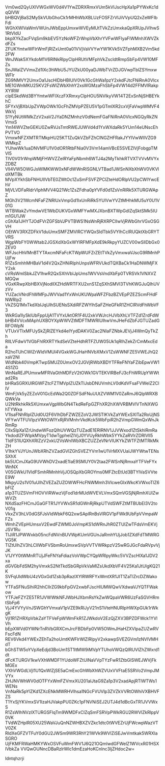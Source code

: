 Vm0wd2QyUXlVWGxWV0d4V1YwZDRXRmxVUm5kVlJscHpXa1pPYWxKc1dqQlVW
bHBQVjBaS2MySkVUbGhoCk1rMHhWbXBLUzFOSFZrVlJiVVpUQ2xZeWFIbFdi
WGhXWlVaWmVWUnJWbEppUmxwWVEyMUtTVkZzUmxkaQpXRUpJVlhwS1RtVldU
bkpXYkZacFVqSm9kbEV5YzNoWFZrWnpVbXhrYVFwWFIyaFlWMnhXWVZkdFZs
ZFUKYmtwWFlrWmFjRlZxUmt0a01VVjVaVVYwYW1KVk5VZFphMXB2Vm5kd2FW
WnJWak5XYkdoM1V6RlNkRlpyClpHRUtVMFphVkZscldtRmpSbFp4VW10MFZs
SnJWalZVVmxZd1lXc3hWbU5JYUZkU00yaDJWbTVrZDJGVwpTblZSYmxwWFlr
ZG9NMVY2UmxOa1JscHlDbHBIUlV0Vk1GcGhWa1pzY2xkdFJtcFNiRnA0Vlcx
ME1GWnMKU25KV2FsWlZWbXhhY2xsWGMzaFhSbFp4VW14d2FFMVlRakpXYlRW
clpESkdWd3BYYmtwWFlXczFXRmxyClpHOU5NVlkyVW14T2ExSnNjSHBEYkhC
SFYxVjBXbUpZVWpOWk1GcFhZMVpPZEU5V1pGTmlXR2cxVjFaVwpWMVF4WkVj
S1YyNUtWMkZzV2xaV2JYaDNZMnhzV0dNemFGaFNiRnA0VlcxNGQyRkZNVmxS
Ym14WVZteGEKU0ZwRVJsTmtRWEJUWVd4d1YxWXdaRk5YUm14eUNscEhPVTVO
VmxwNFZXMTRTMkpHU25KT1ZuQkVZbFZhClNGZHFRakJYYlVwWllVZG9WMkpZ
YUhwWk1uaDNVMFU1V0dOR1RtbFNia0V3Vm14amVBcE5SVEZIVjFobgpTMVl5
TlV0V01rWnpWMjFHWVZZelRYaFpNbmh6WTJ4a2MyTkhkRTVXTVVvMVYxZDBZ
Vll4VW5OWGJsWlMKWW0xNFdWWnRlSGNLVTBad1JWSnNXbXhWV0VKVldXMTBk
MVpXYkhSbFNHUllVbTE0ZWtOc1ZuSmFSVFZPClZteHdORlpVU2pCWlYwcEhV
MjVLVDFaRldrVlphMVV4Q21Wc1ZsZFdha0pYVFd0d1ZsVnRlRk5XTURGWApZ
MGh3V21WcmNFaFZNRlUxVmpGd1IxUnRiRk5YUlVwYVZtMHhkMU5uY0U1V01G
WTBWakZvYmdwVE1WbDUKVGxWMFYwMXJXbnBXTWpGdlZqSktSMk5IUm1GU1JW
cGhXa1JHYTJOdFVrZGFSbVJPVTBWS1NsWnRjRXRPClIwVjRWbGhrVGxOSGVH
OEtWV3RXZDFkV1duUmxSMFZMVlRCYWQxSldTbk5VYlhCclRUQktXbGRYTVRS
WgpWbFY0WWtab2JGSXdXbGxWYlRFMFpXdE9kRkpyYUZCV00wSllDbGx0ZEV0
WFJscHhVMnBTYTAxcmNFaFcKTWpWUFZrZEtTVkZyVmxwaVJscG9RMnhPUjFw
R1ZsSmhhMHBaV1d4V2QxZHNiRlphUnpsWFRVUkdTQXBaCk1HaDNWMjFXY2xk
cVRsWmlSbkJZV1hwR2QxSXhVblJpUms1WVVsVndXbFp0TVRSVk1VNXVZMGQw
VGxKRwpXbHBXVjNodllXZHdWRTFXU2xnS1ZqSXhSMVl3TVhKWGJuQlhUVzVv
YUZacVNrdFhWMFpJWVVad1YxWnUKUWpaWFZFbzBZVEpPZEZScmFHdFNWRlp2
VkZSQ1MxTkdXblJqUlhSUENsSXdiRFZWYlhSaFZHeGFkR1ZHClRVdFhWbVF3
WkRGa1IySklUbFppUjA1TVYxUktOR1F4U2xkVWJrcHJVbXhLVTFZd1ZrdFdW
bHB4VVcxMAphUXBOYXpWWVZtMDFTMWRIUlhwVmJHeFdZbFJGTUZadGRFOWpN
VTUxVTIxMFUySkZjRlZEYkd4elYydDAKV0Zac2NIaFZNbkJEVjJ4WmQyTkZh
RllLVFdwV1VGbFhlRXRTYkdSeVZteHdhRTFZUW05Uk1qRlhZekZrCmMxcEda
R2hoTUhCWlZrWldVMUl4VGxkWGJHaHNVbXMxV1ZsWWNFZE5VWEJhQ2xaV2NI
WldNbk40VmpKTwpSMUZ0UmxOV2JGVjRWbXBDYTFReFNYaFZibEpwVW14S1ZG
WnNaREJPUmxwMFRVaGthMDFzV2tOWk1GVTEKVlRBeFJ3cFhWRUpYWWtad2Rs
bHRaSGRXUlRGWFZtcFZTMVpIZUZkTlJsbDNUVmhLV0dKdVFsaFVWelZ2CllV
WmFjVk5yZEZoV01GcEdWa2Q0ZDFSdFNuUUtZVWM1V0ZaRmJ6QlpWRXBQWkVa
U2NtRkhkRk5XUmxwVgpWbGN4TkdReFpGZFhXR2hXWVRBMVlVTnNXWGhTYWxa
V1lsaFNhRlpIZUd0U2F6VlhDbFZWZEZoV2JWSTIKVkZaYWExSXlTa2RoUjNS
VFYwVTFUVlpzVWtOWlYxRjRVMnhrVkdKck5WbFpiR2h2VmpGWmQxWnJkRmRp
ClIxSlpXa1ZrUndwWFozQlhUVWQzTUZadE1ERlRNV1JJVWxod1ZtSkhlRmRa
YkdodlZFWlpkMVpyT1dwTgphelZIVjJ0YVUyRkhWbk5YYkZaRVlrZDRlVll5
TldFS1lUQXhXRlZzV2xkU2VsWnlWbXBCZUZZeVNrVlUKYkZWTFZtMTRkMkZH
V1hkYVJYUnJWbXRhZVZadGVIZGhSVEZYVm1wU1VrMXVUalJWYWtwTENsSXhX
bk5UCmJXaG9UVWhDV2xadE1IaE9SMUY0V2taa2FWSnNjRmxaYTFVeFYxWnNX
V05GWkU1VldFSmhRMnhhVjJOSQpXbGROYms0MFZtcEtUd3BTYlVaSVVteE9W
MkpyU2s1V01uUlhZVEZaZUZOWWFHcFNWMmh3VlcweGIxWkcKVWxoTlZ6bFlZ
a1p3TUZSVmFHOVViRWwzVjFod1drMUdWVEVLVmxSQmVGSjNjRmhXUlZwWVZt
NXdSazFHCmJGaGFTR1JYVWxSR1dGWnRjRkpUTVdSWFZtMTBUbEl3V2toV01q
VkxZV3hLV0dGSFJsVldWbkF6Q2xwSAplRnBsVlRGV1pFWk9UbFpVVmpaWFZs
WmhZVEpHUmsxV2EwdFZWM0JoVmpKS1dWRnJhR0ZTUlZwTFdsVmEKVjJSV1Ru
TlJiR1JPWWxkb05ncFdNVnBUVWpKUmVGUnJaRmhYUjJob1ZXdFdTMWRGVG5K
TlZtUlhZV3hLCllWbFVSbmRoUmxwSVpVVTVWRkpzV25wRGJGcFdaRVpvVjJK
V1JYY0tWMnRTUjJFeFNYaFdiazVoVWpCYQpWRlpyWkc5VVZscHlXa1JDV2xa
dGVGbFdSM2hyVmxkS2NtTkdSbGRpVkVaMlZsUkdXbVF4V25Ka1JtUlgKQ21K
SVFqUldWbU4zVGxGd1Zsb3pRazlXYlRWRFYxWmtXR1JIT1ZaTlZrcDZWakow
YTFaSFNuSlhiR2hhCllrZG9kbFpGV2xwbFJscHlUMWQwVXdwaVJYQTFWakow
YTFJeFZYZE5TR1JVWWtkNFJWbHJXbmRsYkZwWQpaVWR6UzFaSGVHRmtSbFp6
VjJ4YVYyVnJSWGhYVmxaV1pVZE9kRlJyV21nS1VteHNURlpHWXpGUk1rWkgK
VjI1R1ZHRXpVbkZaYTFVeFpWWmFkR1ZJWkdoV2EzQjZXV3BPZDFWck1YVlVh
bEpXWVd0YWNrTnRVbGRXCmJrcFBDbFp0VW5OWmJHaHZXVlpaZUZwRVFscFdN
REV6Vkd4YWExZEhTa2hoUmtKWFlrWlZlRlpyV2xkawpSVEZGVm1zNVlVMHdT
bGhSTW5oYVpXeEdjd3BoUm1ST1ltMW9iMVpYTUhoVWQzQlRUVlZhZWxrd1dt
dFcKTURGV1kwVXhWMDF1YUdoWFZtUlNaVVpTYzFwR1ZtbGlSWEJWVjFkMGEx
VXhVWGdLVjI1U1QxWlZjSE5aCmExcGhWbXhWZVUxVVFtaE5SRVo2VmpJMVYx
ZHJNVWhWV0dOTFYxWmFZVmxXU201alJtaG9Za1p3V2xadApjRTlWTWs1WENs
VnNaRk5pYlZKd1ZXcENkMWRHVlhsa1NGcFVUVlp3ZVZkVVRtOWhiVXBHVFZS
T1YxSjYKVmxSV1IzaHJVakpPU0ZKc1pFNVNiSEJ2UTJ4d1dBcGxTR1JVVWxS
R1ZsWlhNVzlXTURGSFlqTm9WMDFxClZqSmFSRVpPWkRGU2RWVlZkRlppV0VK
TVdWZHplR05XU25WaVJuQnNZWHBXZVZkc1dtc0tWVEZrUjFWcwpWazVTV0ZK
RldXeGFZVTFuY0dGU2JWSm9WR3RhY21WVk9WVlZiSEJwVmtkak5WRXlaSGRO
UjFKMFRWaHMKYWxOSVFuWmFWV1J6Q21OQmIwdGFWelZ1WVcxR01HSXlVbkZa
VVQwOUNncDBaRzlrWlc1dmEzaHoKCnlnc3ljZHdoc2w=

ldntqhzrji